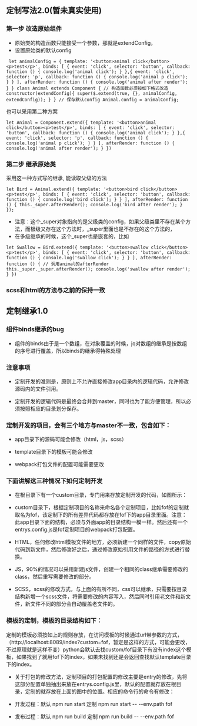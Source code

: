 ## 定制写法2.0(暂未真实使用)

### 第一步 改造原始组件
- 原始类的构造函数只能接受一个参数，那就是extendConfig，
- 设置原始类的默认config

` 
let animalConfig = {
     template: '<button>animal click</button><p>test</p>',
     binds: [
         {
             event: 'click',
             selector: 'button',
             callback: function () {
                 console.log('animal click');
             }
         },{
             event: 'click',
             selector: 'p',
             callback: function () {
                 console.log('animal p click');
             }
         }
     ],
     afterRender: function () {
         console.log('animal after render');
     }
 }
 class Animal extends Component {
    // 构造函数必须按如下格式改造
     constructor(extendConfig){
         super($.extend(true, {}, animalConfig, extendConfig));
     }
 }
 // 保存默认config
 Animal.config = animalConfig;
` 

也可以采用第二种方案

`
let Animal = Component.extend({
   template: '<button>animal click</button><p>test</p>',
   binds: [
       {
           event: 'click',
           selector: 'button',
           callback: function () {
               console.log('animal click');
           }
       },{
           event: 'click',
           selector: 'p',
           callback: function () {
               console.log('animal p click');
           }
       }
   ],
   afterRender: function () {
       console.log('animal after render');
   }
})
`


### 第二步 继承原始类
采用这一种方式写的继承, 能读取父级的方法

`
let Bird = Animal.extend({
  template: '<button>bird click</button><p>test</p>',
  binds: [
      {
          event: 'click',
          selector: 'button',
          callback: function () {
              console.log('bird click');
          }
      }
  ],
  afterRender: function () {
      this._super.afterRender();
      console.log('bird after render');
  }
});
`

- 注意：这个_super对象指向的是父级类的config，如果父级类里不存在某个方法，而根级又存在这个方法时，_super里面也是不存在的这个方法的，
- 在多级继承的时候，这个_super也是嵌套的，比如

`
 let Swallow = Bird.extend({
     template: '<button>swallow click</button><p>test</p>',
     binds: [
         {
             event: 'click',
             selector: 'button',
             callback: function () {
                 console.log('swallow click');
             }
         }
     ],
     afterRender: function () {
        // 调用animal的afterRender
         this._super._super.afterRender();
         console.log('swallow after render');
     }
 })
`
 
### scss和html的方法与之前的保持一致

## 定制继承1.0
 
### 组件binds继承的bug

- 组件的binds由于是一个数组，在对象覆盖的时候，jq对数组的继承是按数组的序号进行覆盖，所以binds的继承得特殊处理

### 注意事项

- 定制开发的准则是，原则上不允许直接修改app目录内的逻辑代码，允许修改源码内的文件引用。

- 定制开发的逻辑代码是最终会合并到master，同时也为了能方便管理，所以必须按照相应的目录划分保存。

### 定制开发的项目，会有三个地方与master不一致，包含如下：

- app目录下的源码可能会修改（html，js，scss）

- template目录下的模板可能会修改

- webpack打包文件的配置可能需要更改

### 下面讲解这三种情况下如何定制开发

- 在根目录下有一个custom目录，专门用来存放定制开发的代码，如图所示：

- custom目录下，根据定制项目的名称来命名各个定制项目，比如fof的定制就取名为fof，该定制下的所有差异代码都存放在fof下的app目录里面。注意：此app目录下面的结构，必须与外面app的目录结构一模一样。然后还有一个entrys.config.js是fof定制项目的webpack打包配置。

- HTML，任何修改html模板文件的地方，必须新建一个同样的文件，copy原始代码到新文件，然后修改好之后，通过修改原始引用文件的路径的方式进行替换。

- JS，90%的情况可以采用新建js文件，创建一个相同的class继承需要修改的class，然后重写需要修改的部分。

- SCSS，scss的修改方式，与上面的有所不同，css可以继承，只需要按目录结构新增一个scss文件，将需要修改的内容写入，然后同时引用老文件和新文件，新文件不同的部分会自动覆盖老文件的。

### 模板的定制，模板的目录结构如下：

定制的模板必须按如上的规则存放，在访问模板的时候通过url带参数的方式，（http://localhost:8089/index?custom=fof，暂定是这样的方式，可能会更改，不过原理就是这样不变）python会默认去找custom/fof目录下有没有index这个模板，如果找到了就用fof下的index，如果未找到还是会返回查找默认template目录下的index。

- 关于打包的修改方法，定制项目的打包配置的修改主要是entry的修改，先将这部分配置单独抽出来放在entrys.config.js里，默认的配置就存放在根目录，定制的就存放在上面的图中的位置。相应的命令行的命令有修改：

- 开发过程：默认 npm run start    定制  npm run start -- --env.path fof

- 发布过程：默认 npm run build   定制  npm run build -- --env.path fof
